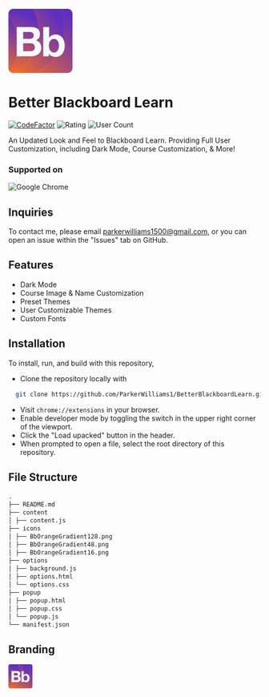 ![Better Blackboard Learn](/icons/BbOrangeGradient128.png)

# Better Blackboard Learn

<p>
  <a href="https://www.codefactor.io/repository/github/parkerwilliams1/BetterBlackboardLearn">
    <img src="https://www.codefactor.io/repository/github/parkerwilliams1/BetterBlackboardLearn/badge" alt="CodeFactor"></a>
  <img src="https://img.shields.io/chrome-web-store/rating/ngmpmjpigceaccddpkoeejmakahopopa.svg?color=00b16a" alt="Rating">
  <img src="https://img.shields.io/chrome-web-store/users/ngmpmjpigceaccddpkoeejmakahopopa.svg?color=07f" alt="User Count">
</p>

An Updated Look and Feel to Blackboard Learn. Providing Full User Customization, including Dark Mode, Course Customization, &  More!

### Supported on

![Google Chrome](https://img.shields.io/badge/Google%20Chrome-4285F4?style=for-the-badge&logo=GoogleChrome&logoColor=white)

## Inquiries

To contact me, please email parkerwilliams1500@gmail.com, or you can open an issue within the "Issues" tab on GitHub.

## Features
- Dark Mode
- Course Image & Name Customization
- Preset Themes
- User Customizable Themes
- Custom Fonts

## Installation

To install, run, and build with this repository,

- Clone the repository locally with

```bash
  git clone https://github.com/ParkerWilliams1/BetterBlackboardLearn.git
```

- Visit `chrome://extensions` in your browser.
- Enable developer mode by toggling the switch in the upper right corner of the viewport.
- Click the "Load upacked" button in the header.
- When prompted to open a file, select the root directory of this repository.

## File Structure

```
.
├── README.md
├── content
│ ├── content.js
├── icons
│ ├── BbOrangeGradient128.png
│ ├── BbOrangeGradient48.png
│ ├── BbOrangeGradient16.png
├── options
│ ├── background.js
│ ├── options.html
│ └── options.css
├── popup
│ ├── popup.html
│ ├── popup.css
│ └── popup.js
└── manifest.json
```

## Branding

![Better Blackboard Learn](/icons/BbOrangeGradient48.png)

